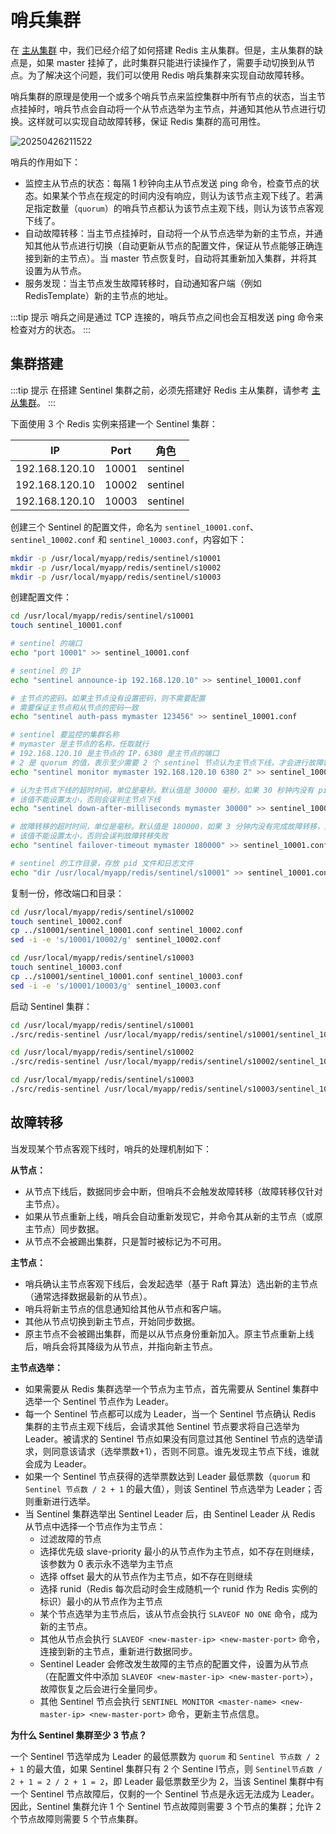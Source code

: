# 哨兵集群

在 [主从集群](./cluster-master-slave.html) 中，我们已经介绍了如何搭建 Redis 主从集群。但是，主从集群的缺点是，如果 master 挂掉了，此时集群只能进行读操作了，需要手动切换到从节点。为了解决这个问题，我们可以使用 Redis 哨兵集群来实现自动故障转移。

哨兵集群的原理是使用一个或多个哨兵节点来监控集群中所有节点的状态，当主节点挂掉时，哨兵节点会自动将一个从节点选举为主节点，并通知其他从节点进行切换。这样就可以实现自动故障转移，保证 Redis 集群的高可用性。

![20250426211522](https://djfmdresources.oss-cn-hangzhou.aliyuncs.com/athena/2025-04-26/20250426211522.png)

哨兵的作用如下：

- 监控主从节点的状态：每隔 1 秒钟向主从节点发送 ping 命令，检查节点的状态。如果某个节点在规定的时间内没有响应，则认为该节点主观下线了。若满足指定数量（`quorum`）的哨兵节点都认为该节点主观下线，则认为该节点客观下线了。
- 自动故障转移：当主节点挂掉时，自动将一个从节点选举为新的主节点，并通知其他从节点进行切换（自动更新从节点的配置文件，保证从节点能够正确连接到新的主节点）。当 master 节点恢复时，自动将其重新加入集群，并将其设置为从节点。
- 服务发现：当主节点发生故障转移时，自动通知客户端（例如 RedisTemplate）新的主节点的地址。

:::tip 提示
哨兵之间是通过 TCP 连接的，哨兵节点之间也会互相发送 ping 命令来检查对方的状态。
:::


## 集群搭建

:::tip 提示
在搭建 Sentinel 集群之前，必须先搭建好 Redis 主从集群，请参考 [主从集群](./cluster-master-slave.html)。
:::

下面使用 3 个 Redis 实例来搭建一个 Sentinel 集群：

|IP|Port|角色|
|---|---|---|
|192.168.120.10|10001|sentinel|
|192.168.120.10|10002|sentinel|
|192.168.120.10|10003|sentinel|

创建三个 Sentinel 的配置文件，命名为 `sentinel_10001.conf`、`sentinel_10002.conf` 和 `sentinel_10003.conf`，内容如下：

```sh
mkdir -p /usr/local/myapp/redis/sentinel/s10001
mkdir -p /usr/local/myapp/redis/sentinel/s10002
mkdir -p /usr/local/myapp/redis/sentinel/s10003
```

创建配置文件：

```sh
cd /usr/local/myapp/redis/sentinel/s10001
touch sentinel_10001.conf

# sentinel 的端口
echo "port 10001" >> sentinel_10001.conf

# sentinel 的 IP
echo "sentinel announce-ip 192.168.120.10" >> sentinel_10001.conf

# 主节点的密码。如果主节点没有设置密码，则不需要配置
# 需要保证主节点和从节点的密码一致
echo "sentinel auth-pass mymaster 123456" >> sentinel_10001.conf

# sentinel 要监控的集群名称
# mymaster 是主节点的名称，任取就行
# 192.168.120.10 是主节点的 IP，6380 是主节点的端口
# 2 是 quorum 的值，表示至少需要 2 个 sentinel 节点认为主节点下线，才会进行故障转移
echo "sentinel monitor mymaster 192.168.120.10 6380 2" >> sentinel_10001.conf

# 认为主节点下线的超时时间，单位是毫秒。默认值是 30000 毫秒，如果 30 秒钟内没有 ping 通主节点，则认为主节点下线
# 该值不能设置太小，否则会误判主节点下线
echo "sentinel down-after-milliseconds mymaster 30000" >> sentinel_10001.conf

# 故障转移的超时时间，单位是毫秒。默认值是 180000，如果 3 分钟内没有完成故障转移，则认为故障转移失败
# 该值不能设置太小，否则会误判故障转移失败
echo "sentinel failover-timeout mymaster 180000" >> sentinel_10001.conf

# sentinel 的工作目录，存放 pid 文件和日志文件
echo "dir /usr/local/myapp/redis/sentinel/s10001" >> sentinel_10001.conf
```

复制一份，修改端口和目录：

```sh
cd /usr/local/myapp/redis/sentinel/s10002
touch sentinel_10002.conf
cp ../s10001/sentinel_10001.conf sentinel_10002.conf
sed -i -e 's/10001/10002/g' sentinel_10002.conf

cd /usr/local/myapp/redis/sentinel/s10003
touch sentinel_10003.conf
cp ../s10001/sentinel_10001.conf sentinel_10003.conf
sed -i -e 's/10001/10003/g' sentinel_10003.conf
```

启动 Sentinel 集群：

```sh
cd /usr/local/myapp/redis/sentinel/s10001
./src/redis-sentinel /usr/local/myapp/redis/sentinel/s10001/sentinel_10001.conf

cd /usr/local/myapp/redis/sentinel/s10002
./src/redis-sentinel /usr/local/myapp/redis/sentinel/s10002/sentinel_10002.conf

cd /usr/local/myapp/redis/sentinel/s10003
./src/redis-sentinel /usr/local/myapp/redis/sentinel/s10003/sentinel_10003.conf
```

## 故障转移

当发现某个节点客观下线时，哨兵的处理机制如下：

**从节点：**

- 从节点下线后，数据同步会中断，但哨兵不会触发故障转移（故障转移仅针对主节点）。
- 如果从节点重新上线，哨兵会自动重新发现它，并命令其从新的主节点（或原主节点）同步数据。
- 从节点不会被踢出集群，只是暂时被标记为不可用。

**主节点：**

- 哨兵确认主节点客观下线后，会发起选举（基于 Raft 算法）选出新的主节点（通常选择数据最新的从节点）。
- 哨兵将新主节点的信息通知给其他从节点和客户端。
- 其他从节点切换到新主节点，开始同步数据。
- 原主节点不会被踢出集群，而是以从节点身份重新加入。原主节点重新上线后，哨兵会将其降级为从节点，并指向新主节点。

**主节点选举：**

- 如果需要从 Redis 集群选举一个节点为主节点，首先需要从 Sentinel 集群中选举一个 Sentinel 节点作为 Leader。
- 每一个 Sentinel 节点都可以成为 Leader，当一个 Sentinel 节点确认 Redis 集群的主节点主观下线后，会请求其他 Sentinel 节点要求将自己选举为 Leader。被请求的 Sentinel 节点如果没有同意过其他 Sentinel 节点的选举请求，则同意该请求（选举票数+1），否则不同意。谁先发现主节点下线，谁就会成为 Leader。
- 如果一个 Sentinel 节点获得的选举票数达到 Leader 最低票数（`quorum` 和 `Sentinel 节点数 / 2 + 1` 的最大值），则该 Sentinel 节点选举为 Leader；否则重新进行选举。
- 当 Sentinel 集群选举出 Sentinel Leader 后，由 Sentinel Leader 从 Redis 从节点中选择一个节点作为主节点：
    - 过滤故障的节点
    - 选择优先级 slave-priority 最小的从节点作为主节点，如不存在则继续，该参数为 0 表示永不选举为主节点
    - 选择 offset 最大的从节点作为主节点，如不存在则继续
    - 选择 runid（Redis 每次启动时会生成随机一个 runid 作为 Redis 实例的标识）最小的从节点作为主节点
    - 某个节点选举为主节点后，该从节点会执行 `SLAVEOF NO ONE` 命令，成为新的主节点。
    - 其他从节点会执行 `SLAVEOF <new-master-ip> <new-master-port>` 命令，连接到新的主节点，重新进行数据同步。
    - Sentinel Leader 会修改发生故障的主节点的配置文件，设置为从节点（在配置文件中添加 `SLAVEOF <new-master-ip> <new-master-port>`），故障恢复之后会进行全量同步。
    - 其他 Sentinel 节点会执行 `SENTINEL MONITOR <master-name> <new-master-ip> <new-master-port>` 命令，更新主节点信息。

**为什么 Sentinel 集群至少 3 节点？**

一个 Sentinel 节选举成为 Leader 的最低票数为 `quorum` 和 `Sentinel 节点数 / 2 + 1` 的最大值，如果 Sentinel 集群只有 2 个 Sentine l节点，则 `Sentinel节点数 / 2 + 1 = 2 / 2 + 1 = 2`，即 Leader 最低票数至少为 2，当该 Sentinel 集群中有一个 Sentinel 节点故障后，仅剩的一个 Sentinel 节点是永远无法成为 Leader。因此，Sentinel 集群允许 1 个 Sentinel 节点故障则需要 3 个节点的集群；允许 2 个节点故障则需要 5 个节点集群。
